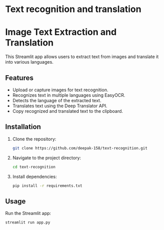 # Text recognition and translation
# Image Text Extraction and Translation

This Streamlit app allows users to extract text from images and translate it into various languages.

## Features
- Upload or capture images for text recognition.
- Recognizes text in multiple languages using EasyOCR.
- Detects the language of the extracted text.
- Translates text using the Deep Translator API.
- Copy recognized and translated text to the clipboard.

## Installation
1. Clone the repository:
   ```bash
   git clone https://github.com/deepak-158/text-recognition.git
   ```
2. Navigate to the project directory:
   ```bash
   cd text-recognition
   ```
3. Install dependencies:
   ```bash
   pip install -r requirements.txt
   ```

## Usage
Run the Streamlit app:
```bash
streamlit run app.py

 
